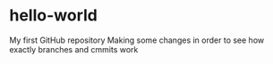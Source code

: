 # hello-world
My first GitHub repository
Making some changes in order to see how exactly branches and cmmits work
